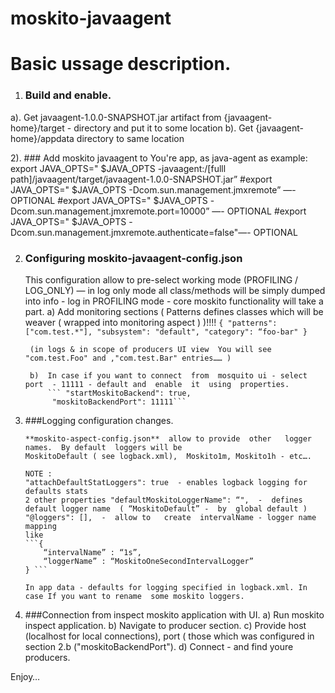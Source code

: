 moskito-javaagent
=================


# Basic ussage description.

1) ### Build and enable.

  a). Get javaagent-1.0.0-SNAPSHOT.jar  artifact from {javaagent-home}/target - directory  and   put it to  some location
  b). Get {javaagent-home}/appdata  directory to same location

2). ### Add  moskito javaagent to You're app, as  java-agent
   	as example:
			export JAVA_OPTS=" $JAVA_OPTS -javaagent:/[fulll   path]/javaagent/target/javaagent-1.0.0-SNAPSHOT.jar”
			#export JAVA_OPTS=" $JAVA_OPTS -Dcom.sun.management.jmxremote”     —- OPTIONAL
			#export JAVA_OPTS=" $JAVA_OPTS -Dcom.sun.management.jmxremote.port=10000” —- OPTIONAL
			#export JAVA_OPTS=" $JAVA_OPTS -Dcom.sun.management.jmxremote.authenticate=false"—- OPTIONAL


2) ### Configuring moskito-javaagent-config.json
     This configuration allow to pre-select   working mode (PROFILING / LOG_ONLY)  — in log only mode all   class/methods  will be simply dumped into  info - log
  	 in PROFILING mode - core  moskito functionality will  take a part.
		a) Add monitoring sections ( Patterns  defines classes which will be weaver ( wrapped into monitoring aspect ) )!!!!
        ```{
            "patterns": ["com.test.*"],
            "subsystem": "default",
            "category": “foo-bar"
        }```

		(in logs & in scope of producers UI view  You will see "com.test.Foo" and ,"com.test.Bar" entries…… )

		b)	In case if you want to connect  from  mosquito ui - select   port  - 11111 - default and  enable  it  using  properties.
 			``` "startMoskitoBackend": true,
  			 "moskitoBackendPort": 11111```

3)  ###Logging configuration changes.

		**moskito-aspect-config.json**  allow to provide  other   logger names.  By default  loggers will be
		MoskitoDefault ( see logback.xml),  Moskito1m, Moskito1h - etc….

		NOTE :
 		"attachDefaultStatLoggers": true  - enables logback logging for defaults stats
		2 other properties "defaultMoskitoLoggerName": “",  -  defines default logger name  ( “MoskitoDefault” -  by  global default )
		"@loggers": [],  -  allow to   create  intervalName - logger name mapping
 		like
 		```{
 			“intervalName” : “1s”,
			“loggerName” : “MoskitoOneSecondIntervalLogger”
		} ```

		In app data - defaults for logging specified in logback.xml. In case If you want to rename  some moskito loggers.

4) ###Connection from inspect moskito application with UI.
    a) Run moskito inspect application.
    b) Navigate to producer section.
    c) Provide host (localhost for local connections), port ( those  which was configured in section 2.b ("moskitoBackendPort").
    d) Connect - and find youre producers.

Enjoy…